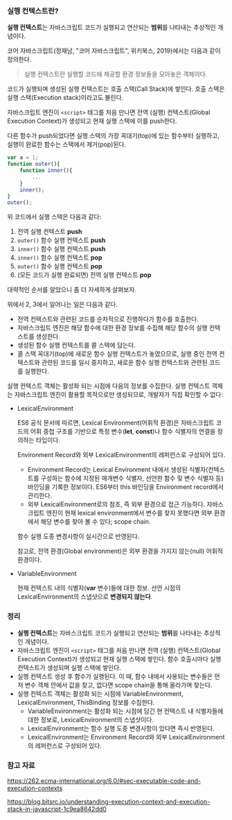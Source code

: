 ### 실행 컨텍스트란?

**실행 컨텍스트**는 자바스크립트 코드가 실행되고 연산되는 **범위**를 나타내는 추상적인 개념이다.

코어 자바스크립트(정재남, "코어 자바스크립트", 위키북스, 2019)에서는 다음과 같이 정의한다.

> 실행 컨텍스트란 실행할 코드에 제공할 환경 정보들을 모아놓은 객체이다.



코드가 실행되며 생성된 실행 컨텍스트는 호출 스택(Call Stack)에 쌓인다. 호출 스택은 실행 스택(Execution stack)이라고도 불린다.

자바스크립트 엔진이 `<script>` 태그를 처음 만나면 전역 (실행) 컨텍스트(Global Execution Context)가 생성되고 현재 실행 스택에 이를 push한다.

다른 함수가 push되었다면 실행 스택의 가장 꼭대기(top)에 있는 함수부터 실행하고, 실행이 완료한 함수는 스택에서 제거(pop)된다.

```jsx
var a = 1;
function outer(){
	function inner(){
		...
	}
	inner();
}
outer();
```

위 코드에서 실행 스택은 다음과 같다:

1. 전역 실행 컨텍스트 **push**
2. `outer()` 함수 실행 컨텍스트 **push**
3. `inner()` 함수 실행 컨텍스트 **push**
4. `inner()` 함수 실행 컨텍스트 **pop**
5. `outer()` 함수 실행 컨텍스트 **pop**
6. (모든 코드가 실행 완료되면) 전역 실행 컨텍스트 **pop**



대략적인 순서를 알았으니 좀 더 자세하게 살펴보자.

위에서 2, 3에서 일어나는 일은 다음과 같다.

- 전역 컨텍스트와 관련된 코드를 순차적으로 진행하다가 함수를 호출한다.
- 자바스크립트 엔진은 해당 함수에 대한 환경 정보를 수집해 해당 함수의 실행 컨텍스트를 생성한다.
- 생성된 함수 실행 컨텍스트를 콜 스택에 담는다.
- 콜 스택 꼭대기(top)에 새로운 함수 실행 컨텍스트가 놓였으므로, 실행 중인 전역 컨텍스트와 관련된 코드를 일시 중지하고, 새로운 함수 실행 컨텍스트와 관련된 코드를 실행한다.



실행 컨텍스트 객체는 활성화 되는 시점에 다음의 정보를 수집한다. 실행 컨텍스트 객체는 자바스크립트 엔진이 활용할 목적으로만 생성되므로, 개발자가 직접 확인할 수 없다:

- LexicalEnvironment

  ES6 공식 문서에 따르면, Lexical Environment(어휘적 환경)은 자바스크립트 코드의 어휘 중첩 구조를 기반으로 특정 변수(**let**, **const**)나 함수 식별자의 연결을 정의하는 타입이다.

  Environment Record와 외부 LexicalEnvironment의 레퍼런스로 구성되어 있다.

  - Environment Record는 Lexical Environment 내에서 생성된 식별자(컨텍스트를 구성하는 함수에 지정된 매개변수 식별자, 선언한 함수 및 변수 식별자 등) 바인딩을 기록한 정보이다. 
  ES6부터 this 바인딩을 Environment record에서 관리한다.
  - 외부 LexicalEnvironment로의 참조, 즉 외부 환경으로 접근 가능하다. 자바스크립트 엔진이 현재 lexical environment에서 변수를 찾지 못했다면 외부 환경에서 해당 변수를 찾아 볼 수 있다; scope chain.

  함수 실행 도중 변경사항이 실시간으로 반영된다.

  참고로, 전역 환경(Global environment)은 외부 환경을 가지지 않는(null) 어휘적 환경이다.

- VariableEnvironment

  현재 컨텍스트 내의 식별자(**var** 변수)들에 대한 정보. 선언 시점의 LexicalEnvironment의 스냅샷으로 **변경되지 않는다**.



### 정리

- **실행 컨텍스트**는 자바스크립트 코드가 실행되고 연산되는 **범위**를 나타내는 추상적인 개념이다.
- 자바스크립트 엔진이 `<script>` 태그를 처음 만나면 전역 (실행) 컨텍스트(Global Execution Context)가 생성되고 현재 실행 스택에 쌓인다. 함수 호출시마다 실행 컨텍스트가 생성되며 실행 스택에 쌓인다.
- 실행 컨텍스트 생성 후 함수가 실행된다. 이 때, 함수 내에서 사용되는 변수들은 먼저 변수 객체 안에서 값을 찾고, 없다면 scope chain을 통해 올라가며 찾는다.
- 실행 컨텍스트 객체는 활성화 되는 시점에 VariableEnvironment, LexicalEnvironment, ThisBinding 정보를 수집한다.
  - VariableEnvironment는 활성화 되는 시점에 담긴 현 컨택스트 내 식별자들에 대한 정보로, LexicalEnvironment의 스냅샷이다.
  - LexicalEnvironment는 함수 실행 도중 변경사항이 있다면 즉시 반영된다.
  - LexicalEnvironment는 Environment Record와 외부 LexicalEnvironment의 레퍼런스로 구성되어 있다.



### 참고 자료

https://262.ecma-international.org/6.0/#sec-executable-code-and-execution-contexts

https://blog.bitsrc.io/understanding-execution-context-and-execution-stack-in-javascript-1c9ea8642dd0
